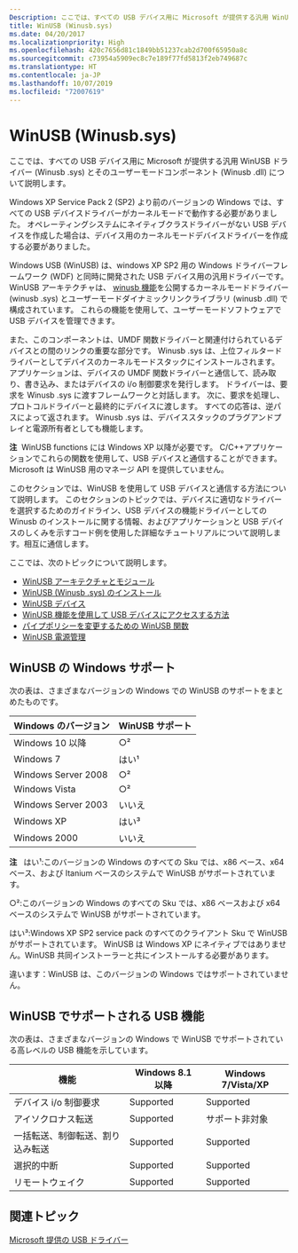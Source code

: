 ```yaml
---
Description: ここでは、すべての USB デバイス用に Microsoft が提供する汎用 WinUSB ドライバー (Winusb .sys) とそのユーザーモードコンポーネント (Winusb .dll) について説明します。
title: WinUSB (Winusb.sys)
ms.date: 04/20/2017
ms.localizationpriority: High
ms.openlocfilehash: 420c7656d81c1849bb51237cab2d700f65950a8c
ms.sourcegitcommit: c73954a5909ec8c7e189f77fd5813f2eb749687c
ms.translationtype: HT
ms.contentlocale: ja-JP
ms.lasthandoff: 10/07/2019
ms.locfileid: "72007619"
---
```

# <a name="winusb-winusbsys"></a>WinUSB (Winusb.sys)


ここでは、すべての USB デバイス用に Microsoft が提供する汎用 WinUSB ドライバー (Winusb .sys) とそのユーザーモードコンポーネント (Winusb .dll) について説明します。

Windows XP Service Pack 2 (SP2) より前のバージョンの Windows では、すべての USB デバイスドライバーがカーネルモードで動作する必要がありました。 オペレーティングシステムにネイティブクラスドライバーがない USB デバイスを作成した場合は、デバイス用のカーネルモードデバイスドライバーを作成する必要がありました。

Windows USB (WinUSB) は、windows XP SP2 用の Windows ドライバーフレームワーク (WDF) と同時に開発された USB デバイス用の汎用ドライバーです。 WinUSB アーキテクチャは、 [winusb 機能](https://docs.microsoft.com/previous-versions/windows/hardware/drivers/ff540046(v=vs.85)#winusb)を公開するカーネルモードドライバー (winusb .sys) とユーザーモードダイナミックリンクライブラリ (winusb .dll) で構成されています。 これらの機能を使用して、ユーザーモードソフトウェアで USB デバイスを管理できます。

また、このコンポーネントは、UMDF 関数ドライバーと関連付けられているデバイスとの間のリンクの重要な部分です。 Winusb .sys は、上位フィルタードライバーとしてデバイスのカーネルモードスタックにインストールされます。 アプリケーションは、デバイスの UMDF 関数ドライバーと通信して、読み取り、書き込み、またはデバイスの i/o 制御要求を発行します。 ドライバーは、要求を Winusb .sys に渡すフレームワークと対話します。 次に、要求を処理し、プロトコルドライバーと最終的にデバイスに渡します。 すべての応答は、逆パスによって返されます。 Winusb .sys は、デバイススタックのプラグアンドプレイと電源所有者としても機能します。

**注**  WinUSB functions には Windows XP 以降が必要です。 C/C++アプリケーションでこれらの関数を使用して、USB デバイスと通信することができます。 Microsoft は WinUSB 用のマネージ API を提供していません。

このセクションでは、WinUSB を使用して USB デバイスと通信する方法について説明します。 このセクションのトピックでは、デバイスに適切なドライバーを選択するためのガイドライン、USB デバイスの機能ドライバーとしての Winusb のインストールに関する情報、およびアプリケーションと USB デバイスのしくみを示すコード例を使用した詳細なチュートリアルについて説明します。相互に通信します。

ここでは、次のトピックについて説明します。

-   [WinUSB アーキテクチャとモジュール](winusb-architecture.md)
-   [WinUSB (Winusb .sys) のインストール](winusb-installation.md)
-   [WinUSB デバイス](automatic-installation-of-winusb.md)
-   [WinUSB 機能を使用して USB デバイスにアクセスする方法](using-winusb-api-to-communicate-with-a-usb-device.md)
-   [パイプポリシーを変更するための WinUSB 関数](winusb-functions-for-pipe-policy-modification.md)
-   [WinUSB 電源管理](winusb-power-management.md)

## <a name="windows-support-for-winusb"></a>WinUSB の Windows サポート


次の表は、さまざまなバージョンの Windows での WinUSB のサポートをまとめたものです。

| Windows のバージョン      | WinUSB サポート |
|----------------------|----------------|
| Windows 10 以降 | ○²           |
| Windows 7            | はい¹           |
| Windows Server 2008  | ○²           |
| Windows Vista        | ○²           |
| Windows Server 2003  | いいえ             |
| Windows XP           | はい³           |
| Windows 2000         | いいえ             |

 

**注**   はい¹:このバージョンの Windows のすべての Sku では、x86 ベース、x64 ベース、および Itanium ベースのシステムで WinUSB がサポートされています。

○²:このバージョンの Windows のすべての Sku では、x86 ベースおよび x64 ベースのシステムで WinUSB がサポートされています。

はい³:Windows XP SP2 service pack のすべてのクライアント Sku で WinUSB がサポートされています。 WinUSB は Windows XP にネイティブではありません。WinUSB 共同インストーラーと共にインストールする必要があります。

違います：WinUSB は、このバージョンの Windows ではサポートされていません。

 

## <a name="usb-features-supported-by-winusb"></a>WinUSB でサポートされる USB 機能


次の表は、さまざまなバージョンの Windows で WinUSB でサポートされている高レベルの USB 機能を示しています。

| 機能                                | Windows 8.1 以降 | Windows 7/Vista/XP |
|----------------------------------------|-----------------------|--------------------|
| デバイス i/o 制御要求            | Supported             | Supported          |
| アイソクロナス転送                  | Supported             | サポート非対象      |
| 一括転送、制御転送、割り込み転送 | Supported             | Supported          |
| 選択的中断                      | Supported             | Supported          |
| リモートウェイク                            | Supported             | Supported          |

 

## <a name="related-topics"></a>関連トピック
[Microsoft 提供の USB ドライバー](system-supplied-usb-drivers.md)  



